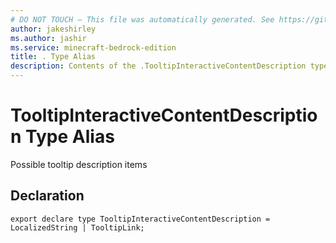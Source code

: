```yaml
---
# DO NOT TOUCH — This file was automatically generated. See https://github.com/mojang/minecraftapidocsgenerator to modify descriptions, examples, etc.
author: jakeshirley
ms.author: jashir
ms.service: minecraft-bedrock-edition
title: . Type Alias
description: Contents of the .TooltipInteractiveContentDescription type alias.
---
```

# TooltipInteractiveContentDescription Type Alias

Possible tooltip description items

## Declaration
`export declare type TooltipInteractiveContentDescription = LocalizedString | TooltipLink;`
